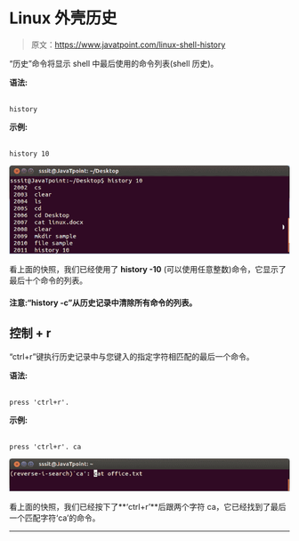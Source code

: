 # Linux 外壳历史

> 原文：<https://www.javatpoint.com/linux-shell-history>

“历史”命令将显示 shell 中最后使用的命令列表(shell 历史)。

**语法:**

```

history 
```

**示例:**

```

history 10

```

![Linux History1](img/e9dfe07c51a8080e7dba54f9ed576d14.png)

看上面的快照，我们已经使用了 **history -10** (可以使用任意整数)命令，它显示了最后十个命令的列表。

#### 注意:“history -c”从历史记录中清除所有命令的列表。

## 控制 + r

“ctrl+r”键执行历史记录中与您键入的指定字符相匹配的最后一个命令。

**语法:**

```

press 'ctrl+r'.  
```

**示例:**

```

press 'ctrl+r'. ca

```

![Linux History2](img/7da860cf2beb10c58eb49000113a1735.png)

看上面的快照，我们已经按下了**‘ctrl+r’**后跟两个字符 ca，它已经找到了最后一个匹配字符‘ca’的命令。

* * *